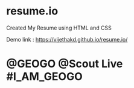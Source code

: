 # resume.io

Created My Resume using HTML and CSS

Demo link :  https://vijethakd.github.io/resume.io/   

# @GEOGO @Scout Live #I_AM_GEOGO
